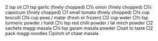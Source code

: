 2 tsp oil
▢1 tsp garlic (finely chopped)
▢½ onion (finely chopped)
▢½ capsicum (finely chopped)
▢1 small tomato (finely chopped)
▢¼ cup brocolli
▢¼ cup peas / matar (fresh or frozen)
▢2 cup water
▢½ tsp turmeric powder / haldi
▢½ tsp red chilli powder / lal mirch powder
▢2 sachets maggi masala
▢¼ tsp garam masala powder
▢salt to taste
▢2 pack maggi noodles
▢pinch of chaat masala
